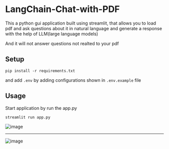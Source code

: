 # LangChain-Chat-with-PDF

This a python gui application built using streamlit, that allows you to load pdf and ask questions about it in natural language and generate a response with the help of LLM(large language models)

And it will not answer questions not realted to your pdf

## Setup

```
pip install -r requirements.txt
```

and add ```.env``` by adding configurations shown in ```.env.example``` file

## Usage

Start application by run the app.py
```
streamlit run app.py
```

![image](https://github.com/NirmalVignu/LangChain-Chat-with-PDF/assets/70325804/1b08f01d-2bc2-4fe7-b1ac-7ed0b3e3d20c)

---------------------------------------------------------------------------------------------------------------------------------------------------------------------

![image](https://github.com/NirmalVignu/LangChain-Chat-with-PDF/assets/70325804/a1c39bd3-c7b7-415f-9e45-7e5376990dba)


